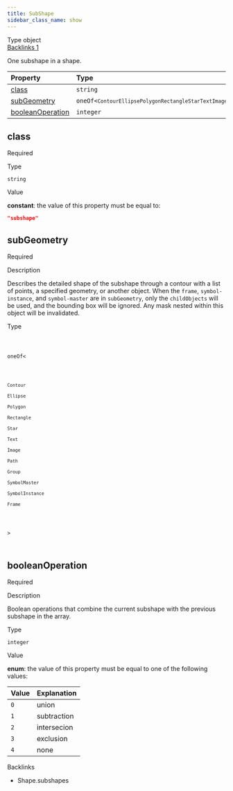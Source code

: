 ```yaml
---
title: SubShape
sidebar_class_name: show
---
```


<div className="section-badges">

<div className="badge type">
        <span className="label">Type</span>
        <span className="value">object</span>
      </div>

<a href="#backlinks" className="badge backlinks">
          <span className="label">Backlinks</span>
          <span className="value">1</span>
        </a>

</div>

One subshape in a shape.

<div className="property-preview">

<div className="property-table">

| Property                              | Type                                                                                                                                                                                                                                                                                                                                                                                                                                                                                                                                                                                                                                                                                    | Required                                            |
| :------------------------------------ | :-------------------------------------------------------------------------------------------------------------------------------------------------------------------------------------------------------------------------------------------------------------------------------------------------------------------------------------------------------------------------------------------------------------------------------------------------------------------------------------------------------------------------------------------------------------------------------------------------------------------------------------------------------------------------------------- | :-------------------------------------------------- |
| [class](#class)                       | `string`                                                                                                                                                                                                                                                                                                                                                                                                                                                                                                                                                                                                                                                                                | <span className="property-required">Required</span> |
| [subGeometry](#subgeometry)           | <code className="type-merged separate">oneOf&lt;<span className="type-merged-types separate"><Link to="contour"><code>Contour</code></Link><Link to="ellipse"><code>Ellipse</code></Link><Link to="polygon"><code>Polygon</code></Link><Link to="rectangle"><code>Rectangle</code></Link><Link to="star"><code>Star</code></Link><Link to="text"><code>Text</code></Link><Link to="image"><code>Image</code></Link><Link to="path"><code>Path</code></Link><Link to="group"><code>Group</code></Link><Link to="symbol-master"><code>SymbolMaster</code></Link><Link to="symbol-instance"><code>SymbolInstance</code></Link><Link to="frame"><code>Frame</code></Link></span>&gt;</code> | <span className="property-required">Required</span> |
| [booleanOperation](#booleanoperation) | `integer`                                                                                                                                                                                                                                                                                                                                                                                                                                                                                                                                                                                                                                                                               | <span className="property-required">Required</span> |

</div>

</div>

<div className="property">

<div className="property-heading">

## class

<span className="property-required">Required</span>

</div>

<div className="property-item">

Type

`string`

</div>

<div className="property-item">

Value

<div className="value-description">

**constant**: the value of this property must be equal to:

```json
"subshape"
```

</div>

</div>

</div>

<div className="property">

<div className="property-heading">

## subGeometry

<span className="property-required">Required</span>

</div>

<div className="property-item">

Description

Describes the detailed shape of the subshape through a contour with a list of points, a specified geometry, or another object.
When the `frame`, `symbol-instance`, and `symbol-master` are in `subGeometry`, only the `childObjects` will be used, and the bounding box will be ignored.
Any mask nested within this object will be invalidated.

</div>

<div className="property-item">

Type

<code className="type-merged separate">

oneOf&lt;

<span className="type-merged-types separate">

<Link to="contour"><code>Contour</code></Link>

<Link to="ellipse"><code>Ellipse</code></Link>

<Link to="polygon"><code>Polygon</code></Link>

<Link to="rectangle"><code>Rectangle</code></Link>

<Link to="star"><code>Star</code></Link>

<Link to="text"><code>Text</code></Link>

<Link to="image"><code>Image</code></Link>

<Link to="path"><code>Path</code></Link>

<Link to="group"><code>Group</code></Link>

<Link to="symbol-master"><code>SymbolMaster</code></Link>

<Link to="symbol-instance"><code>SymbolInstance</code></Link>

<Link to="frame"><code>Frame</code></Link>

</span>

&gt;

</code>

</div>

</div>

<div className="property">

<div className="property-heading">

## booleanOperation

<span className="property-required">Required</span>

</div>

<div className="property-item">

Description

Boolean operations that combine the current subshape with the previous subshape in the array.

</div>

<div className="property-item">

Type

`integer`

</div>

<div className="property-item">

Value

<div className="value-description">

**enum**: the value of this property must be equal to one of the following values:

| Value | Explanation                                         |
| :---- | :-------------------------------------------------- |
| `0`   | <div className="enum-description">union</div>       |
| `1`   | <div className="enum-description">subtraction</div> |
| `2`   | <div className="enum-description">intersecion</div> |
| `3`   | <div className="enum-description">exclusion</div>   |
| `4`   | <div className="enum-description">none</div>        |

</div>

</div>

</div>

<div id="backlinks" className="section-backlinks">

<div className="backlinks-title">Backlinks</div>

<ul className="backlinks-list">

<li className="backlink">
      <Link to='/specs/vectorgraphics/shape#subshapes'>Shape.subshapes</Link>
      </li>

</ul>

</div>
